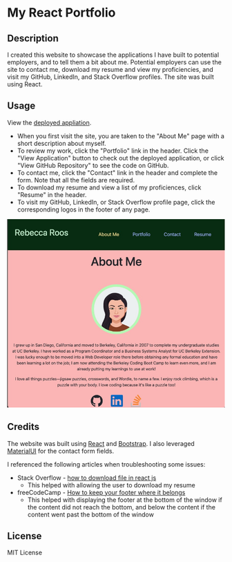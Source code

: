 # My React Portfolio

## Description

I created this website to showcase the applications I have built to potential employers, and to tell them a bit about me. Potential employers can use the site to contact me, download my resume and view my proficiencies, and visit my GitHub, LinkedIn, and Stack Overflow profiles. The site was built using React.

## Usage

View the [deployed appliation](https://sendusyourbones.github.io/rebecca-react-portfolio).

- When you first visit the site, you are taken to the "About Me" page with a short description about myself.
- To review my work, click the "Portfolio" link in the header. Click the "View Application" button to check out the deployed application, or click "View GitHub Repository" to see the code on GitHub.
- To contact me, click the "Contact" link in the header and complete the form. Note that all the fields are required.
- To download my resume and view a list of my proficiences, click "Resume" in the header.
- To visit my GitHub, LinkedIn, or Stack Overflow profile page, click the corresponding logos in the footer of any page.

![Screenshot of my portfolio website showing a header and About Me section](./src/assets/images/portfolio_screenshot.jpg)

## Credits

The website was built using [React](https://react.dev/) and [Bootstrap](https://getbootstrap.com/). I also leveraged [MaterialUI](https://v4.mui.com/) for the contact form fields.

I referenced the following articles when troubleshooting some issues:
- Stack Overflow - [how to download file in react js](https://stackoverflow.com/questions/50694881/how-to-download-file-in-react-js)
    - This helped with allowing the user to download my resume
- freeCodeCamp - [How to keep your footer where it belongs](https://www.freecodecamp.org/news/how-to-keep-your-footer-where-it-belongs-59c6aa05c59c/)
    - This helped with displaying the footer at the bottom of the window if the content did not reach the bottom, and below the content if the content went past the bottom of the window

## License

MIT License